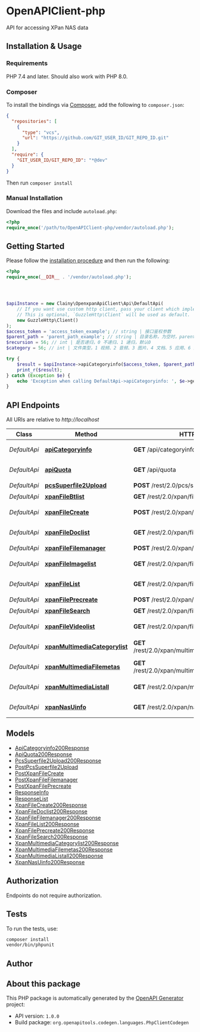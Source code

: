 # OpenAPIClient-php

API for accessing XPan NAS data


## Installation & Usage

### Requirements

PHP 7.4 and later.
Should also work with PHP 8.0.

### Composer

To install the bindings via [Composer](https://getcomposer.org/), add the following to `composer.json`:

```json
{
  "repositories": [
    {
      "type": "vcs",
      "url": "https://github.com/GIT_USER_ID/GIT_REPO_ID.git"
    }
  ],
  "require": {
    "GIT_USER_ID/GIT_REPO_ID": "*@dev"
  }
}
```

Then run `composer install`

### Manual Installation

Download the files and include `autoload.php`:

```php
<?php
require_once('/path/to/OpenAPIClient-php/vendor/autoload.php');
```

## Getting Started

Please follow the [installation procedure](#installation--usage) and then run the following:

```php
<?php
require_once(__DIR__ . '/vendor/autoload.php');




$apiInstance = new Clainy\OpenxpanApiClient\Api\DefaultApi(
    // If you want use custom http client, pass your client which implements `GuzzleHttp\ClientInterface`.
    // This is optional, `GuzzleHttp\Client` will be used as default.
    new GuzzleHttp\Client()
);
$access_token = 'access_token_example'; // string | 接口鉴权参数
$parent_path = 'parent_path_example'; // string | 目录名称，为空时，parent_path = \"/\" && recursion = 1
$recursion = 56; // int | 是否递归，0 不递归、1 递归，默认0
$category = 56; // int | 文件类型，1 视频、2 音频、3 图片、4 文档、5 应用、6 其他、7 种子

try {
    $result = $apiInstance->apiCategoryinfo($access_token, $parent_path, $recursion, $category);
    print_r($result);
} catch (Exception $e) {
    echo 'Exception when calling DefaultApi->apiCategoryinfo: ', $e->getMessage(), PHP_EOL;
}

```

## API Endpoints

All URIs are relative to *http://localhost*

Class | Method | HTTP request | Description
------------ | ------------- | ------------- | -------------
*DefaultApi* | [**apiCategoryinfo**](docs/Api/DefaultApi.md#apicategoryinfo) | **GET** /api/categoryinfo | 获取分类文件总个数
*DefaultApi* | [**apiQuota**](docs/Api/DefaultApi.md#apiquota) | **GET** /api/quota | 获取网盘容量信息
*DefaultApi* | [**pcsSuperfile2Upload**](docs/Api/DefaultApi.md#pcssuperfile2upload) | **POST** /rest/2.0/pcs/superfile2/method/upload | 分片上传
*DefaultApi* | [**xpanFileBtlist**](docs/Api/DefaultApi.md#xpanfilebtlist) | **GET** /rest/2.0/xpan/file/method/btlist | 获取bt列表
*DefaultApi* | [**xpanFileCreate**](docs/Api/DefaultApi.md#xpanfilecreate) | **POST** /rest/2.0/xpan/file/method/create | 创建文件, 创建文件夹
*DefaultApi* | [**xpanFileDoclist**](docs/Api/DefaultApi.md#xpanfiledoclist) | **GET** /rest/2.0/xpan/file/method/doclist | 获取文档列表
*DefaultApi* | [**xpanFileFilemanager**](docs/Api/DefaultApi.md#xpanfilefilemanager) | **POST** /rest/2.0/xpan/file/method/filemanager | 管理文件
*DefaultApi* | [**xpanFileImagelist**](docs/Api/DefaultApi.md#xpanfileimagelist) | **GET** /rest/2.0/xpan/file/method/imagelist | 获取图片列表
*DefaultApi* | [**xpanFileList**](docs/Api/DefaultApi.md#xpanfilelist) | **GET** /rest/2.0/xpan/file/method/list | 获取文件列表
*DefaultApi* | [**xpanFilePrecreate**](docs/Api/DefaultApi.md#xpanfileprecreate) | **POST** /rest/2.0/xpan/file/method/precreate | 预上传
*DefaultApi* | [**xpanFileSearch**](docs/Api/DefaultApi.md#xpanfilesearch) | **GET** /rest/2.0/xpan/file/method/search | 搜索文件
*DefaultApi* | [**xpanFileVideolist**](docs/Api/DefaultApi.md#xpanfilevideolist) | **GET** /rest/2.0/xpan/file/method/videolist | 获取视频列表
*DefaultApi* | [**xpanMultimediaCategorylist**](docs/Api/DefaultApi.md#xpanmultimediacategorylist) | **GET** /rest/2.0/xpan/multimedia/method/categorylist | 获取分类文件列表
*DefaultApi* | [**xpanMultimediaFilemetas**](docs/Api/DefaultApi.md#xpanmultimediafilemetas) | **GET** /rest/2.0/xpan/multimedia/method/filemetas | 查询文件信息
*DefaultApi* | [**xpanMultimediaListall**](docs/Api/DefaultApi.md#xpanmultimedialistall) | **GET** /rest/2.0/xpan/multimedia/method/listall | 递归获取文件列表
*DefaultApi* | [**xpanNasUinfo**](docs/Api/DefaultApi.md#xpannasuinfo) | **GET** /rest/2.0/xpan/nas/method/uinfo | 获取用户信息

## Models

- [ApiCategoryinfo200Response](docs/Model/ApiCategoryinfo200Response.md)
- [ApiQuota200Response](docs/Model/ApiQuota200Response.md)
- [PcsSuperfile2Upload200Response](docs/Model/PcsSuperfile2Upload200Response.md)
- [PostPcsSuperfile2Upload](docs/Model/PostPcsSuperfile2Upload.md)
- [PostXpanFileCreate](docs/Model/PostXpanFileCreate.md)
- [PostXpanFileFilemanager](docs/Model/PostXpanFileFilemanager.md)
- [PostXpanFilePrecreate](docs/Model/PostXpanFilePrecreate.md)
- [ResponseInfo](docs/Model/ResponseInfo.md)
- [ResponseList](docs/Model/ResponseList.md)
- [XpanFileCreate200Response](docs/Model/XpanFileCreate200Response.md)
- [XpanFileDoclist200Response](docs/Model/XpanFileDoclist200Response.md)
- [XpanFileFilemanager200Response](docs/Model/XpanFileFilemanager200Response.md)
- [XpanFileList200Response](docs/Model/XpanFileList200Response.md)
- [XpanFilePrecreate200Response](docs/Model/XpanFilePrecreate200Response.md)
- [XpanFileSearch200Response](docs/Model/XpanFileSearch200Response.md)
- [XpanMultimediaCategorylist200Response](docs/Model/XpanMultimediaCategorylist200Response.md)
- [XpanMultimediaFilemetas200Response](docs/Model/XpanMultimediaFilemetas200Response.md)
- [XpanMultimediaListall200Response](docs/Model/XpanMultimediaListall200Response.md)
- [XpanNasUinfo200Response](docs/Model/XpanNasUinfo200Response.md)

## Authorization
Endpoints do not require authorization.

## Tests

To run the tests, use:

```bash
composer install
vendor/bin/phpunit
```

## Author



## About this package

This PHP package is automatically generated by the [OpenAPI Generator](https://openapi-generator.tech) project:

- API version: `1.0.0`
- Build package: `org.openapitools.codegen.languages.PhpClientCodegen`
